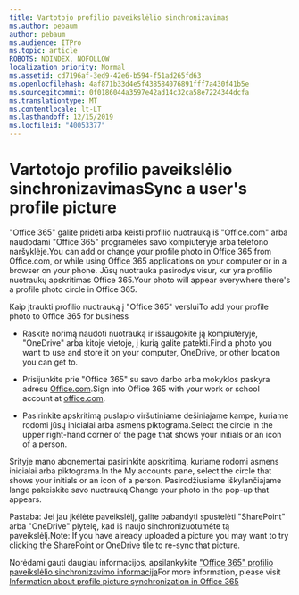 ```yaml
---
title: Vartotojo profilio paveikslėlio sinchronizavimas
ms.author: pebaum
author: pebaum
ms.audience: ITPro
ms.topic: article
ROBOTS: NOINDEX, NOFOLLOW
localization_priority: Normal
ms.assetid: cd7196af-3ed9-42e6-b594-f51ad265fd63
ms.openlocfilehash: 4af871b33d4e5f438584076891fff7a430f41b5e
ms.sourcegitcommit: 0f0186044a3597e42ad14c32ca58e7224344dcfa
ms.translationtype: MT
ms.contentlocale: lt-LT
ms.lasthandoff: 12/15/2019
ms.locfileid: "40053377"
---
```

# <a name="sync-a-users-profile-picture"></a><span data-ttu-id="8d818-102">Vartotojo profilio paveikslėlio sinchronizavimas</span><span class="sxs-lookup"><span data-stu-id="8d818-102">Sync a user's profile picture</span></span>

<span data-ttu-id="8d818-103">"Office 365" galite pridėti arba keisti profilio nuotrauką iš "Office.com" arba naudodami "Office 365" programėles savo kompiuteryje arba telefono naršyklėje.</span><span class="sxs-lookup"><span data-stu-id="8d818-103">You can add or change your profile photo in Office 365 from Office.com, or while using Office 365 applications on your computer or in a browser on your phone.</span></span> <span data-ttu-id="8d818-104">Jūsų nuotrauka pasirodys visur, kur yra profilio nuotraukų apskritimas Office 365.</span><span class="sxs-lookup"><span data-stu-id="8d818-104">Your photo will appear everywhere there's a profile photo circle in Office 365.</span></span>

<span data-ttu-id="8d818-105">Kaip įtraukti profilio nuotrauką į "Office 365" verslui</span><span class="sxs-lookup"><span data-stu-id="8d818-105">To add your profile photo to Office 365 for business</span></span>

- <span data-ttu-id="8d818-106">Raskite norimą naudoti nuotrauką ir išsaugokite ją kompiuteryje, "OneDrive" arba kitoje vietoje, į kurią galite patekti.</span><span class="sxs-lookup"><span data-stu-id="8d818-106">Find a photo you want to use and store it on your computer, OneDrive, or other location you can get to.</span></span>

- <span data-ttu-id="8d818-107">Prisijunkite prie "Office 365" su savo darbo arba mokyklos paskyra adresu [Office.com](http://www.office.com).</span><span class="sxs-lookup"><span data-stu-id="8d818-107">Sign into Office 365 with your work or school account at [office.com](http://www.office.com).</span></span>

- <span data-ttu-id="8d818-108">Pasirinkite apskritimą puslapio viršutiniame dešiniajame kampe, kuriame rodomi jūsų inicialai arba asmens piktograma.</span><span class="sxs-lookup"><span data-stu-id="8d818-108">Select the circle in the upper right-hand corner of the page that shows your initials or an icon of a person.</span></span>

<span data-ttu-id="8d818-109">Srityje mano abonementai pasirinkite apskritimą, kuriame rodomi asmens inicialai arba piktograma.</span><span class="sxs-lookup"><span data-stu-id="8d818-109">In the My accounts pane, select the circle that shows your initials or an icon of a person.</span></span> <span data-ttu-id="8d818-110">Pasirodžiusiame iškylančiajame lange pakeiskite savo nuotrauką.</span><span class="sxs-lookup"><span data-stu-id="8d818-110">Change your photo in the pop-up that appears.</span></span>

<span data-ttu-id="8d818-111">Pastaba: Jei jau įkėlėte paveikslėlį, galite pabandyti spustelėti "SharePoint" arba "OneDrive" plytelę, kad iš naujo sinchronizuotumėte tą paveikslėlį.</span><span class="sxs-lookup"><span data-stu-id="8d818-111">Note: If you have already uploaded a picture you may want to try clicking the SharePoint or OneDrive tile to re-sync that picture.</span></span>

<span data-ttu-id="8d818-112">Norėdami gauti daugiau informacijos, apsilankykite ["Office 365" profilio paveikslėlio sinchronizavimo informacija](https://support.office.com/article/information-about-profile-picture-synchronization-in-office-365-20594d76-d054-4af4-a660-401133e3d48a)</span><span class="sxs-lookup"><span data-stu-id="8d818-112">For more information, please visit [Information about profile picture synchronization in Office 365](https://support.office.com/article/information-about-profile-picture-synchronization-in-office-365-20594d76-d054-4af4-a660-401133e3d48a)</span></span>

